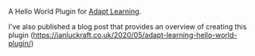 A Hello World Plugin for [Adapt Learning](https://www.adaptlearning.org/).

I've also published a blog post that provides an overview of creating this plugin (https://ianluckraft.co.uk/2020/05/adapt-learning-hello-world-plugin/)
